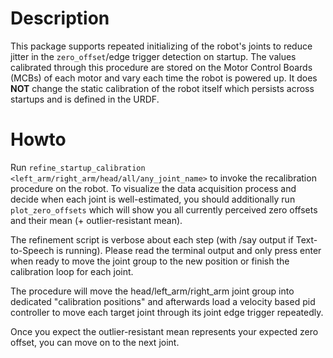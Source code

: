 # Description

This package supports repeated initializing of the robot's joints to reduce jitter in the `zero_offset`/edge trigger detection on startup.
The values calibrated through this procedure are stored on the Motor Control Boards (MCBs) of each motor and vary each time the robot is powered up.
It does **NOT** change the static calibration of the robot itself which persists across startups and is defined in the URDF.

# Howto

Run `refine_startup_calibration <left_arm/right_arm/head/all/any_joint_name>` to invoke the recalibration procedure on the robot.
To visualize the data acquisition process and decide when each joint is well-estimated, you should additionally run
`plot_zero_offsets` which will show you all currently perceived zero offsets and their mean (+ outlier-resistant mean).

The refinement script is verbose about each step (with /say output if Text-to-Speech is running). Please read the terminal output
and only press enter when ready to move the joint group to the new position or finish the calibration loop for each joint.

The procedure will move the head/left\_arm/right\_arm joint group into dedicated "calibration positions" and afterwards load
a velocity based pid controller to move each target joint through its joint edge trigger repeatedly.

Once you expect the outlier-resistant mean represents your expected zero offset, you can move on to the next joint.
